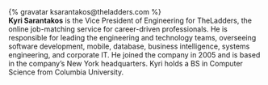 <div class="profile-container">
  <div class="profile-thumb">
    {% gravatar ksarantakos@theladders.com %}
  </div>
  <div class="profile-content">
    <strong>Kyri Sarantakos</strong> is the Vice President of Engineering for TheLadders, the online job-matching service for career-driven professionals. He is responsible for leading the engineering and technology teams, overseeing software development, mobile, database, business intelligence, systems engineering, and corporate IT. He joined the company in 2005 and is based in the company’s New York headquarters. Kyri holds a BS in Computer Science from Columbia University.
  </div>
</div>
